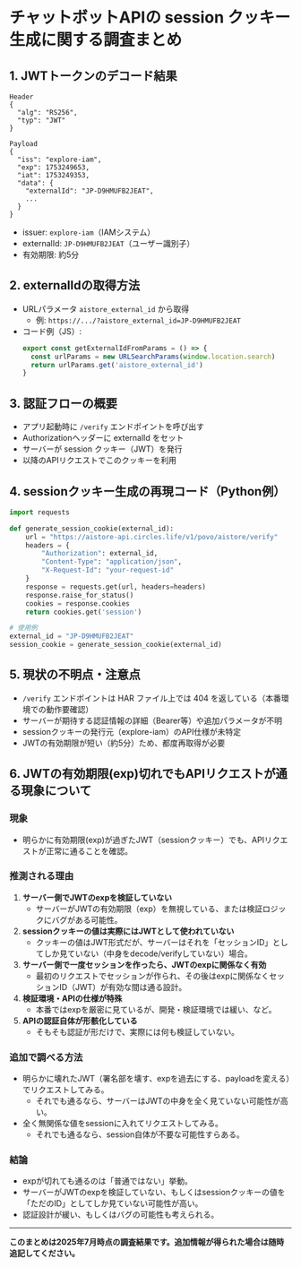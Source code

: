 # チャットボットAPIの session クッキー生成に関する調査まとめ

## 1. JWTトークンのデコード結果

```
Header
{
  "alg": "RS256",
  "typ": "JWT"
}

Payload
{
  "iss": "explore-iam",
  "exp": 1753249653,
  "iat": 1753249353,
  "data": {
    "externalId": "JP-D9HMUFB2JEAT",
    ...
  }
}
```
- issuer: `explore-iam`（IAMシステム）
- externalId: `JP-D9HMUFB2JEAT`（ユーザー識別子）
- 有効期限: 約5分

## 2. externalIdの取得方法
- URLパラメータ `aistore_external_id` から取得
  - 例: `https://.../?aistore_external_id=JP-D9HMUFB2JEAT`
- コード例（JS）:
  ```js
  export const getExternalIdFromParams = () => {
    const urlParams = new URLSearchParams(window.location.search)
    return urlParams.get('aistore_external_id')
  }
  ```

## 3. 認証フローの概要
- アプリ起動時に `/verify` エンドポイントを呼び出す
- Authorizationヘッダーに externalId をセット
- サーバーが session クッキー（JWT）を発行
- 以降のAPIリクエストでこのクッキーを利用

## 4. sessionクッキー生成の再現コード（Python例）
```python
import requests

def generate_session_cookie(external_id):
    url = "https://aistore-api.circles.life/v1/povo/aistore/verify"
    headers = {
        "Authorization": external_id,
        "Content-Type": "application/json",
        "X-Request-Id": "your-request-id"
    }
    response = requests.get(url, headers=headers)
    response.raise_for_status()
    cookies = response.cookies
    return cookies.get('session')

# 使用例
external_id = "JP-D9HMUFB2JEAT"
session_cookie = generate_session_cookie(external_id)
```

## 5. 現状の不明点・注意点
- `/verify` エンドポイントは HAR ファイル上では 404 を返している（本番環境での動作要確認）
- サーバーが期待する認証情報の詳細（Bearer等）や追加パラメータが不明
- sessionクッキーの発行元（explore-iam）のAPI仕様が未特定
- JWTの有効期限が短い（約5分）ため、都度再取得が必要

## 6. JWTの有効期限(exp)切れでもAPIリクエストが通る現象について

### 現象
- 明らかに有効期限(exp)が過ぎたJWT（sessionクッキー）でも、APIリクエストが正常に通ることを確認。

### 推測される理由
1. **サーバー側でJWTのexpを検証していない**
   - サーバーがJWTの有効期限（exp）を無視している、または検証ロジックにバグがある可能性。
2. **sessionクッキーの値は実際にはJWTとして使われていない**
   - クッキーの値はJWT形式だが、サーバーはそれを「セッションID」としてしか見ていない（中身をdecode/verifyしていない）場合。
3. **サーバー側で一度セッションを作ったら、JWTのexpに関係なく有効**
   - 最初のリクエストでセッションが作られ、その後はexpに関係なくセッションID（JWT）が有効な間は通る設計。
4. **検証環境・APIの仕様が特殊**
   - 本番ではexpを厳密に見ているが、開発・検証環境では緩い、など。
5. **APIの認証自体が形骸化している**
   - そもそも認証が形だけで、実際には何も検証していない。

### 追加で調べる方法
- 明らかに壊れたJWT（署名部を壊す、expを過去にする、payloadを変える）でリクエストしてみる。
  - それでも通るなら、サーバーはJWTの中身を全く見ていない可能性が高い。
- 全く無関係な値をsessionに入れてリクエストしてみる。
  - それでも通るなら、session自体が不要な可能性すらある。

### 結論
- expが切れても通るのは「普通ではない」挙動。
- サーバーがJWTのexpを検証していない、もしくはsessionクッキーの値を「ただのID」としてしか見ていない可能性が高い。
- 認証設計が緩い、もしくはバグの可能性も考えられる。

---

**このまとめは2025年7月時点の調査結果です。追加情報が得られた場合は随時追記してください。** 